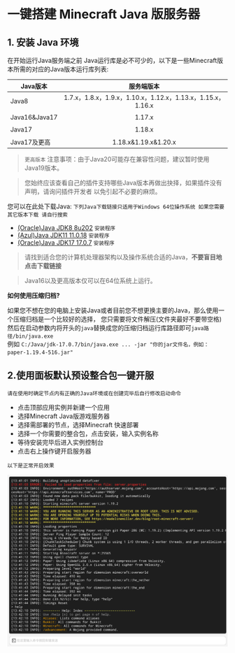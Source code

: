 # 一键搭建 Minecraft Java 版服务器

## 1. 安装 Java 环境

在开始运行Java服务端之前 Java运行库是必不可少的，以下是一些Minecraft版本所需的对应的Java版本运行库列表:


| Java版本 | 服务端版本 |
 | - | :-: |
 | Java8 | 1.7.x，1.8.x，1.9.x，1.10.x，1.12.x，1.13.x，1.15.x，1.16.x |
 |  |  |
 | Java16&Java17 | 1.17.x |
 |  |  |
 | Java17 | 1.18.x |
 |  |  |
 | Java17及更高| 1.18.x&1.19.x&1.20.x |
 
> `更高版本` 注意事项：由于Java20可能存在兼容性问题，建议暂时使用Java19版本。

> 您始终应该查看自己的插件支持哪些Java版本再做出抉择，如果插件没有声明，请询问插件开发者 以免引起不必要的麻烦。
  
您可以在此处下载Java: `下列Java下载链接只适用于Windows 64位操作系统 如果您需要其它版本下载 请自行搜索`
  - [(Oracle)Java JDK8 8u202](https://repo.huaweicloud.com/java/jdk/8u202-b08/jdk-8u202-windows-x64.exe) `安装程序`
  - [(Azul)Java JDK11 11.0.18](https://cdn.azul.com/zulu/bin/zulu11.62.17-ca-jdk11.0.18-win_x64.msi) `安装程序`
  - [(Oracle)Java JDK17 17.0.7](https://download.oracle.com/java/17/latest/jdk-17_windows-x64_bin.exe) `安装程序`

> 请找到适合您的计算机处理器架构以及操作系统合适的Java，**不要盲目地点击下载链接**  

> Java16以及更高版本仅可以在64位系统上运行。

**如何使用压缩归档?**

如果您不想在您的电脑上安装Java或者目前您不想更换主要的Java，那么使用一个压缩归档是一个比较好的选择，
您只需要将文件解压(文件夹最好不要带空格)
然后在启动参数内将开头的`java`替换成您的压缩归档运行库路径即可`java路径/bin/java.exe`\
例如
`C:/Java/jdk-17.0.7/bin/java.exe ... -jar "你的jar文件名，例如：paper-1.19.4-516.jar"`

## 2.使用面板默认预设整合包一键开服

`请在使用时确定节点内有正确的Java环境或在创建完毕后自行修改启动命令`

- 点击顶部应用实例并新建一个应用
- 选择Minecraft Java版游戏服务器
- 选择需部署的节点，选择Minecraft 快速部署
- 选择一个你需要的整合包，点击安装，输入实例名称
- 等待安装完毕后进入实例控制台
- 点击右上操作键开启服务器

`以下是正常开启效果`

![正常开启后效果](../images/zh_cn/java_setup.png)

